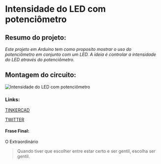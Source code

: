 # Intensidade do LED com potenciômetro

## Resumo do projeto:
*Este projeto em Arduíno tem como proposito mostrar o uso do potenciômetro em conjunto com um LED. A ideia é controlar a intensidade do LED através do potenciômetro.*

## Montagem do circuito:
![Intensidade do LED com potenciômetro ](https://user-images.githubusercontent.com/40145166/64928024-d0625300-d7e8-11e9-9bc7-88bd8e4070d4.png)

### Links:
[TINKERCAD](https://www.tinkercad.com/embed/kaNZ216DwVQ)

[TWITTER](https://twitter.com/hlnet0)

#### Frase Final:
O Extraordinário
> Quando tiver que escolher entre estar certo e ser gentil, escolha ser gentil.
